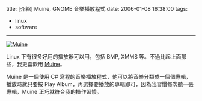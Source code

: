 title: \[介紹\] Muine, GNOME 音樂播放程式
date: 2006-01-08 16:38:00
tags: 
- linux
- software
---

[![Muine](http://static.flickr.com/43/83744634_33a732c725.jpg)](http://www.flickr.com/photos/yurenju/83744634/ "Photo Sharing")

Linux 下有很多好用的播放器可以用，包括 BMP, XMMS 等。不過比起上面那些，我更喜歡用 [Muine](http://muine.gooeylinux.org/)。

Muine 是一個使用 C# 寫程的音樂播放程式，他可以將音樂分類成一個個專輯，播放時就只要按 Play Album，再選擇要播放的專輯即可，因為我習慣每次聽一張專輯，Muine 正巧就符合我的操作習慣。